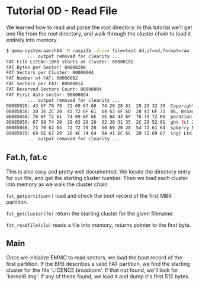 Tutorial 0D - Read File
=======================

We learned how to read and parse the root directory. In this tutorial we'll get one file from the
root directory, and walk through the cluster chain to load it entirely into memory.

```sh
$ qemu-system-aarch64 -M raspi3b -drive file=test.dd,if=sd,format=raw -serial stdio
        ... output removed for clearity ...
FAT File LICENC~1BRO starts at cluster: 00000192
FAT Bytes per Sector: 00000200
FAT Sectors per Cluster: 00000004
FAT Number of FAT: 00000002
FAT Sectors per FAT: 00000014
FAT Reserved Sectors Count: 00000004
FAT First data sector: 00000054
        ... output removed for clearity ...
00085020: 43 6F 70 79  72 69 67 68  74 20 28 63  29 20 32 30  Copyright (c) 20
00085030: 30 36 2C 20  42 72 6F 61  64 63 6F 6D  20 43 6F 72  06, Broadcom Cor
00085040: 70 6F 72 61  74 69 6F 6E  2E 0A 43 6F  70 79 72 69  poration..Copyri
00085050: 67 68 74 20  28 63 29 20  32 30 31 35  2C 20 52 61  ght (c) 2015, Ra
00085060: 73 70 62 65  72 72 79 20  50 69 20 28  54 72 61 64  spberry Pi (Trad
00085070: 69 6E 67 29  20 4C 74 64  0A 41 6C 6C  20 72 69 67  ing) Ltd.All rig
        ... output removed for clearity ...
```

Fat.h, fat.c
------------

This is also easy and pretty well documented. We locate the directory entry for our file, and get
the starting cluster number. Then we load each cluster into memory as we walk the cluster chain.

`fat_getpartition()` load and check the boot record of the first MBR partition.

`fat_getcluster(fn)` return the starting cluster for the given filename.

`fat_readfile(clu)` reads a file into memory, returns pointer to the first byte.

Main
----

Once we initialize EMMC to read sectors, we load the boot record of the first partition. If the BPB
describes a valid FAT partition, we find the starting cluster for the file 'LICENCE.broadcom'. If that
not found, we'll look for 'kernel8.img'. If any of these found, we load it and dump it's first 512 bytes.
